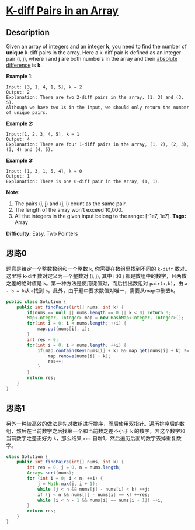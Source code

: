 # [K-diff Pairs in an Array][title]

## Description

Given an array of integers and an integer **k**, you need to find the number of **unique** k-diff pairs in the array. Here a k-diff pair is defined as an integer pair (i, j), where **i** and **j** are both numbers in the array and their [absolute difference](https://en.wikipedia.org/wiki/Absolute_difference) is **k**.

**Example 1:**

```
Input: [3, 1, 4, 1, 5], k = 2
Output: 2
Explanation: There are two 2-diff pairs in the array, (1, 3) and (3, 5).
Although we have two 1s in the input, we should only return the number of unique pairs.
```

**Example 2:**

```
Input:[1, 2, 3, 4, 5], k = 1
Output: 4
Explanation: There are four 1-diff pairs in the array, (1, 2), (2, 3), (3, 4) and (4, 5).
```

**Example 3:**

```
Input: [1, 3, 1, 5, 4], k = 0
Output: 1
Explanation: There is one 0-diff pair in the array, (1, 1).
```

**Note:**
1. The pairs (i, j) and (j, i) count as the same pair.
2. The length of the array won't exceed 10,000.
3. All the integers in the given input belong to the range: [-1e7, 1e7].
**Tags:** Array

**Difficulty:** Easy, Two Pointers

## 思路0
题意是给定一个整数数组和一个整数 `k`, 你需要在数组里找到不同的 `k-diff` 数对。这里将 k-diff 数对定义为一个整数对 (i, j), 其中 i 和 j 都是数组中的数字，且两数之差的绝对值是 `k`。第一种方法是使用键值对，而后找出数组对 `pair(a,b)`，由 `a - b = k`从 `a`找到 `b`。此外，由于题中要求数值对唯一，需要从map中删去`b`。
``` java
public class Solution {
    public int findPairs(int[] nums, int k) {
        if(nums == null || nums.length == 0 || k < 0) return 0;
        Map<Integer, Integer> map = new HashMap<Integer, Integer>();
        for(int i = 0; i < nums.length; ++i) {
            map.put(nums[i], i);
        }
        int res = 0;
        for(int i = 0; i < nums.length; ++i) {
            if(map.containsKey(nums[i] + k) && map.get(nums[i] + k) != i) {
                map.remove(nums[i] + k);
                res++;
            }
        }
        return res;
    }
}
```

## 思路1

另外一种较高效的做法是先对数组进行排序，而后使用双指针。遍历排序后的数组，然后在当前数字之后找第一个和当前数之差不小于 `k` 的数字，若这个数字和当前数字之差正好为 `k`，那么结果 `res` 自增1，然后遍历后面的数字去掉重复数字。

```java
class Solution {
    public int findPairs(int[] nums, int k) {
        int res = 0, j = 0, n = nums.length;
        Arrays.sort(nums);
        for (int i = 0; i < n; ++i) {
            j = Math.max(j, i + 1);
            while (j < n && nums[j] - nums[i] < k) ++j;
            if (j < n && nums[j] - nums[i] == k) ++res;
            while (i < n - 1 && nums[i] == nums[i + 1]) ++i;
        }
        return res;
    }
}
```


[title]: https://leetcode.com/problems/k-diff-pairs-in-an-array
